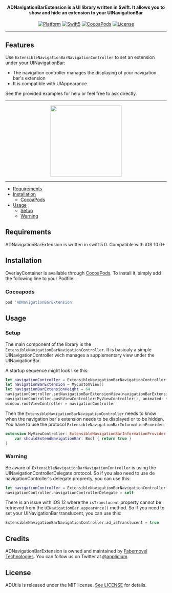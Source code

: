 <H4 align="center">
  ADNavigationBarExtension is a UI library written in Swift. It allows you to show and hide an extension to your UINavigationBar
</H4>

<p align="center">
  <a href="https://developer.apple.com/"><img alt="Platform" src="https://img.shields.io/badge/platform-iOS-green.svg"/></a>
  <a href="https://developer.apple.com/swift"><img alt="Swift5" src="https://img.shields.io/badge/language-Swift%205.0-orange.svg"/></a>
  <a href="https://cocoapods.org/pods/ADNavigationBarExtension"><img alt="CocoaPods" src="https://img.shields.io/cocoapods/v/ADNavigationBarExtension.svg?style=flat"/></a>
  <a href="https://github.com/applidium/ADNavigationBarExtension/blob/master/LICENSE"><img alt="License" src="https://img.shields.io/cocoapods/l/ADNavigationBarExtension.svg?style=flat"/></a>
</p>

---

## Features

Use  `ExtensibleNavigationBarNavigationController` to set an extension under your UINavigationBar:
- The navigation controller manages the displaying of your navigation bar's extension
- It is compatible with UIAppearance

See the provided examples for help or feel free to ask directly.

---

<p align="center">
<img src="https://github.com/applidium/ADNavigationBarExtension/blob/master/Assets/example.gif" width="222">
</p>

---

- [Requirements](#requirements)
- [Installation](#installation)
  - [CocoaPods](#cocoapods)
- [Usage](#usage)
  - [Setup](#setup)
  - [Warning](#Warning)

## Requirements

ADNavigationBarExtension is written in swift 5.0. Compatible with iOS 10.0+

## Installation

OverlayContainer is available through [CocoaPods](https://cocoapods.org). To install it, simply add the following line to your Podfile:

### Cocoapods

```ruby
pod 'ADNavigationBarExtension'
```

## Usage

### Setup

The main component of the library is the `ExtensibleNavigationBarNavigationController`.
It is basicaly a simple UINavigationController wich manages a supplementary view under the UINavigationBar.

A startup sequence might look like this:

```swift
let navigationController = ExtensibleNavigationBarNavigationController()
let navigationBarExtension = MyCustomView()
let navigationBarExtensionHeight = 64
navigationController.setNavigationBarExtensionView(navigationBarExtension, forHeight: navigationBarExtensionHeight)
navigationController.pushViewController(MyViewController(), animated: false)
window.rootViewController = navigationController
```

Then the `ExtensibleNavigationBarNavigationController` needs to know when the navigation bar's extension needs
to be displayed or to be hidden.
You have to use the protocol `ExtensibleNavigationBarInformationProvider`:

```swift
extension MyViewController: ExtensibleNavigationBarInformationProvider {
    var shouldExtendNavigationBar: Bool { return true }
}
```

### Warning

Be aware of  `ExtensibleNavigationBarNavigationController` is using the UINavigationControllerDelegate protocol.
So if you also need to use de navigationController's delegate proprerty, you can use this:

```swift
let navigationController = ExtensibleNavigationBarNavigationController()
navigationController.navigationControllerDelegate = self
```

There is an issue with iOS 12 where the `isTranslucent` property cannot be retrieved from the
`UINavigationBar.appearance()` method.
So if you need to set your UINavigationBar translucent, you can use this:

```swift
ExtensibleNavigationBarNavigationController.ad_isTranslucent = true
```

## Credits

ADNavigationBarExtension is owned and maintained by [Fabernovel Technologies](https://technologies.fabernovel.com/). You can follow us on Twitter at [@applidium](https://twitter.com/applidium).


## License

ADUtils is released under the MIT license. [See LICENSE](LICENSE) for details.

